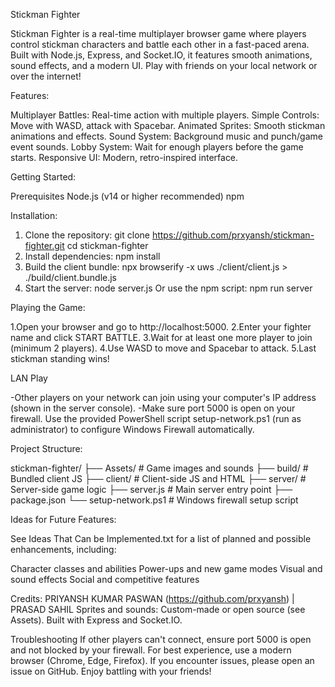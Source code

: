 Stickman Fighter

Stickman Fighter is a real-time multiplayer browser game where players control stickman characters and battle each other in a fast-paced arena. Built with Node.js, Express, and Socket.IO, it features smooth animations, sound effects, and a modern UI. Play with friends on your local network or over the internet!

Features:

Multiplayer Battles: Real-time action with multiple players.
Simple Controls: Move with WASD, attack with Spacebar.
Animated Sprites: Smooth stickman animations and effects.
Sound System: Background music and punch/game event sounds.
Lobby System: Wait for enough players before the game starts.
Responsive UI: Modern, retro-inspired interface.


Getting Started:

Prerequisites
Node.js (v14 or higher recommended)
npm

Installation:
1. Clone the repository:
git clone https://github.com/prxyansh/stickman-fighter.git cd stickman-fighter
2. Install dependencies:
npm install
3. Build the client bundle:
npx browserify -x uws ./client/client.js > ./build/client.bundle.js
4. Start the server:
node server.js
Or use the npm script:
npm run server

Playing the Game:

1.Open your browser and go to http://localhost:5000.
2.Enter your fighter name and click START BATTLE.
3.Wait for at least one more player to join (minimum 2 players).
4.Use WASD to move and Spacebar to attack.
5.Last stickman standing wins!

LAN Play

-Other players on your network can join using your computer's IP address (shown in the server console).
-Make sure port 5000 is open on your firewall. Use the provided PowerShell script setup-network.ps1 (run as administrator) to configure Windows Firewall automatically.

Project Structure:

stickman-fighter/
├── Assets/           # Game images and sounds
├── build/            # Bundled client JS
├── client/           # Client-side JS and HTML
├── server/           # Server-side game logic
├── server.js         # Main server entry point
├── package.json
└── setup-network.ps1 # Windows firewall setup script

Ideas for Future Features:

See Ideas That Can be Implemented.txt for a list of planned and possible enhancements, including:

Character classes and abilities
Power-ups and new game modes
Visual and sound effects
Social and competitive features

Credits: PRIYANSH KUMAR PASWAN (https://github.com/prxyansh)  |  PRASAD SAHIL 
Sprites and sounds: Custom-made or open source (see Assets).
Built with Express and Socket.IO.

Troubleshooting
If other players can't connect, ensure port 5000 is open and not blocked by your firewall.
For best experience, use a modern browser (Chrome, Edge, Firefox).
If you encounter issues, please open an issue on GitHub.
Enjoy battling with your friends!
